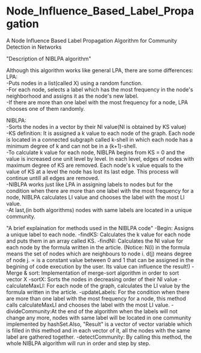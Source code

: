 # Node_Influence_Based_Label_Propagation
A Node Influence Based Label Propagation Algorithm for Community Detection in Networks

"Description of NIBLPA algorithm"

Although this algorithm works like general LPA, there are some differences:
LPA: <br />
    -Puts nodes in a list(called X) using a random function. <br />
    -For each node, selects a label which has the most frequency in the node's neighborhood and assigns it as the node's new label. <br />
    -If there are more than one label with the most frequency for a node, LPA chooses one of them randomly. <br />

NIBLPA: <br />
    -Sorts the nodes in a vector by their NI value(NI is obtained by KS value) <br />
    -KS definition: It is assigned a k value to each node of the graph. Each node is located in a connected subgraph called k-shell in which each node has a minimum degree of k and can not be in a (k+1)-shell. <br />
    -To calculate k value for each node, NIBLPA begins from KS = 0 and the value is increased one unit level by level. In each level, edges of nodes with maximum degree of KS are removed. Each node's k value equals to the value of KS at a level the node has lost its last edge. This process will continue untill all edges are removed. <br />
    -NIBLPA works just like LPA in assigning labels to nodes but for the condition when there are more than one label with the most frequency for a node, NIBLPA calculates LI value and chooses the label with the most LI value. <br />
    -At last,(in both algorithms) nodes with same labels are located in a unique community. <br />
    
    
"A brief explaination for methods used in the NIBLPA code"
    -Begin: Assigns a unique label to each node.
    -findKS: Calculates the k value for each node and puts them in an array called KS.
    -findNI: Calculates the NI value for each node by the formula written in the article.
    (Notice:
    N(i) in the formula means the set of nodes which are neighbours to node i. 
    d(j) means degree of node j. 
    ∝ is a constant value between 0 and 1 that can be assigned in the begining of code execution by the user. Its value can influence the result!)
    -Merge & sort: Implementation of merge-sort algorithm in order to sort vector X
    -sortX: Sorts the nodes in decreasing order of their NI value
    -calculateMaxLI: For each node of the graph, calculates the LI value by the formula written in the article.
    -updateLabels: For the condition when there are more than one label with the most frequency for a node, this method calls calculateMaxLI and chooses the label with the most LI value.
    -divideCommunity:At the end of the algorithm when the labels will not change any more, nodes with same label will be located in one community implemented by hashSet.Also, "Result" is a vector of vector variable which is filled in this method and in each vector of it, all the nodes with the same label are gathered together.
    -detectCommunity: By calling this method, the whole NIBLPA algorithm will run in order and step by step.
